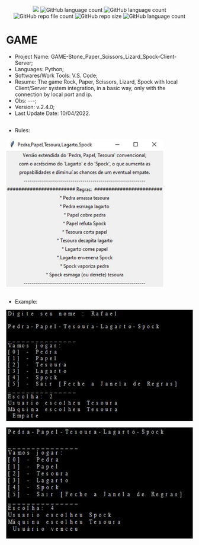 <p align="center">
  <img src="http://img.shields.io/static/v1?label=STATUS&message=Concluded&color=blue&style=flat"/>
  <img alt="GitHub language count" src="https://img.shields.io/github/languages/count/Rafa-KozAnd/GAME-Stone_Paper_Scissor-Client-Server">
  <img alt="GitHub language count" src="https://img.shields.io/github/languages/top/Rafa-KozAnd/GAME-Stone_Paper_Scissor-Client-Server">
  <img alt="GitHub repo file count" src="https://img.shields.io/github/directory-file-count/Rafa-KozAnd/GAME-Stone_Paper_Scissor-Client-Server">
  <img alt="GitHub repo size" src="https://img.shields.io/github/repo-size/Rafa-KozAnd/GAME-Stone_Paper_Scissor-Client-Server">
  <img alt="GitHub language count" src="https://img.shields.io/github/license/Rafa-KozAnd/GAME-Stone_Paper_Scissor-Client-Server">
</p>

# GAME

- Project Name: GAME-Stone_Paper_Scissors_Lizard_Spock-Client-Server;
- Languages: Python;
- Softwares/Work Tools: V.S. Code;
- Resume:
    The game Rock, Paper, Scissors, Lizard, Spock with local Client/Server system integration, in a basic way, only with the connection by local port and ip.
- Obs: ---;
- Version: v.2.4.0;
- Last Update Date: 10/04/2022.

##

- Rules: 
<div>
  <img align="center" height="400" widht="400" src="/Print/Rules.JPG" />
</div><br>

- Example:
<div>
  <img align="center" height="300" widht="300" src="/Print/Run1.JPG" />
    <br><br>
  <img align="center" height="300" widht="300" src="/Print/Run2.JPG" />
</div><br>
